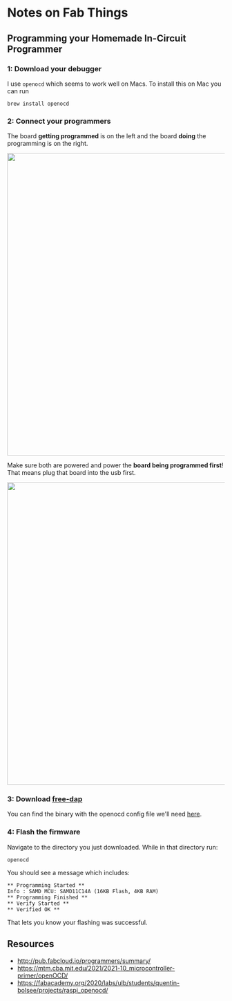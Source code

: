 # Notes on Fab Things

## Programming your Homemade In-Circuit Programmer


### 1: Download your debugger 

I use `openocd` which seems to work well on Macs. To install this on Mac you can run

```
brew install openocd
```

### 2: Connect your programmers

The board **getting programmed** is on the left and the board **doing** the programming is on the right.

<img width="700px" src="https://user-images.githubusercontent.com/27078897/192121960-7d66e5bf-eb74-4377-bf84-5426756aa9b0.png"/>

Make sure both are powered and power the **board being programmed first**! That means plug that board into the usb first.

<img width="700px" src="https://user-images.githubusercontent.com/27078897/192121961-2d7f4879-e009-4f0e-bc03-51aa3f67c834.png"/>

### 3: Download [free-dap](https://github.com/ataradov/free-dap)

You can find the binary with the openocd config file we'll need [here](https://github.com/leomcelroy/fab-notes/tree/main/free_dap).

### 4: Flash the firmware

Navigate to the directory you just downloaded. While in that directory run:

```
openocd
```

You should see a message which includes:

```
** Programming Started **
Info : SAMD MCU: SAMD11C14A (16KB Flash, 4KB RAM)
** Programming Finished **
** Verify Started **
** Verified OK **
```

That lets you know your flashing was successful.

## Resources

- http://pub.fabcloud.io/programmers/summary/
- https://mtm.cba.mit.edu/2021/2021-10_microcontroller-primer/openOCD/
- https://fabacademy.org/2020/labs/ulb/students/quentin-bolsee/projects/raspi_openocd/
